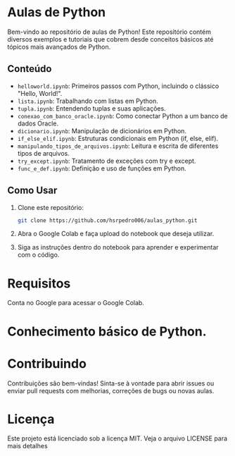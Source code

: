 # Aulas de Python

Bem-vindo ao repositório de aulas de Python! Este repositório contém diversos exemplos e tutoriais que cobrem desde conceitos básicos até tópicos mais avançados de Python.

## Conteúdo

- `helloworld.ipynb`: Primeiros passos com Python, incluindo o clássico "Hello, World!".
- `lista.ipynb`: Trabalhando com listas em Python.
- `tupla.ipynb`: Entendendo tuplas e suas aplicações.
- `conexao_com_banco_oracle.ipynb`: Como conectar Python a um banco de dados Oracle.
- `dicionario.ipynb`: Manipulação de dicionários em Python.
- `if_else_elif.ipynb`: Estruturas condicionais em Python (if, else, elif).
- `manipulando_tipos_de_arquivos.ipynb`: Leitura e escrita de diferentes tipos de arquivos.
- `try_except.ipynb`: Tratamento de exceções com try e except.
- `func_e_def.ipynb`: Definição e uso de funções em Python.

## Como Usar

1. Clone este repositório:
   ```bash
   git clone https://github.com/hsrpedro006/aulas_python.git
   
2. Abra o Google Colab e faça upload do notebook que deseja utilizar.

3. Siga as instruções dentro do notebook para aprender e experimentar com o código.

# Requisitos
Conta no Google para acessar o Google Colab.

# Conhecimento básico de Python.

# Contribuindo
Contribuições são bem-vindas! Sinta-se à vontade para abrir issues ou enviar pull requests com melhorias, correções de bugs ou novas aulas.

# Licença
Este projeto está licenciado sob a licença MIT. Veja o arquivo LICENSE para mais detalhes
